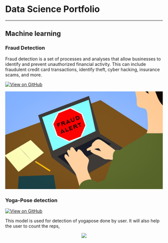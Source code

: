 # Data Science Portfolio
---
## Machine learning

### Fraud Detection

Fraud detection is a set of processes and analyses that allow businesses to identify and prevent unauthorized financial activity. This can include fraudulent credit card transactions, identify theft, cyber hacking, insurance scams, and more.

[![View on GitHub](https://img.shields.io/badge/GitHub-View_on_GitHub-blue?logo=GitHub)](https://github.com/tunisha/fraud_detection)

<center><img src="assets/img/fraud.jpg"/></center>

### Yoga-Pose detection

[![View on GitHub](https://img.shields.io/badge/GitHub-View_on_GitHub-blue?logo=GitHub)](https://github.com/tunisha/Assignment)

This model is used for detection of yogapose done by user. It will also help the user to count the reps,

<center><img src="asset/img/yoga.jpg"/></center>

